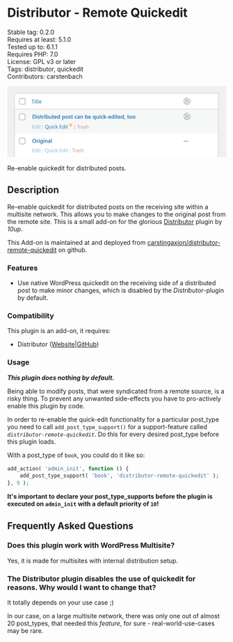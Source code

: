 # Distributor - Remote Quickedit

Stable tag: 0.2.0  
Requires at least: 5.1.0  
Tested up to: 6.1.1  
Requires PHP: 7.0  
License: GPL v3 or later  
Tags: distributor, quickedit  
Contributors: carstenbach  

![](.wordpress-org/banner-1544x500.png)

Re-enable quickedit for distributed posts.

## Description

Re-enable quickedit for distributed posts on the receiving site within a multisite network. This allows you to make changes to the original post from the remote site. This is a small add-on for the glorious [Distributor](https://distributorplugin.com/) plugin by *10up*.

This Add-on is maintained at and deployed from [carstingaxion/distributor-remote-quickedit](https://github.com/carstingaxion/distributor-remote-quickedit) on github. 

### Features

 * Use native WordPress quickedit on the receiving side of a distributed post to make minor changes, which is disabled by the *Distributor*-plugin by default.

### Compatibility

This plugin is an add-on, it requires:

* Distributor ([Website](https://distributorplugin.com/)|[GitHub](https://github.com/10up/distributor))

### Usage

***This plugin does nothing by default.***

Being able to modify posts, that were syndicated from a remote source, is a risky thing. To prevent any unwanted side-effects you have to pro-actively enable this plugin by code.

In order to re-enable the quick-edit functionality for a particular post_type you need to call `add_post_type_support()` for a support-feature called *`distributor-remote-quickedit`*. Do this for every desired post_type before this plugin loads. 

With a post_type of `book`, you could do it like so:

~~~php
add_action( 'admin_init', function () {
	add_post_type_support( 'book', 'distributor-remote-quickedit' );
}, 9 );
~~~

**It's important to declare your post_type_supports before the plugin is executed on `admin_init` with a default priority of `10`!**

## Frequently Asked Questions

### Does this plugin work with WordPress Multisite?

Yes, it is made for multisites with internal distribution setup.

### The Distributor plugin disables the use of quickedit for reasons. Why would I want to change that?

It totally depends on your use case ;)

In our case, on a large multisite network, there was only one out of almost 20 post_types, that needed this *feature*, for sure - real-world-use-cases may be rare.

<!-- changelog -->
